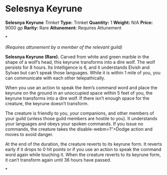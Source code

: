 # Selesnya Keyrune

**Selesnya Keyrune**
_Trinket_
**Type:** Trinket
**Quantity:** 1
**Weight:** N/A
**Price:** 9000 gp
**Rarity:** Rare
**Attunement:** Requires Attunement

*<div class="item-attunement"><i>(Requires attunement by a member of the relevant guild)</i><p class="Core-Styles_Core-Body">**Selesnya Keyrune (Rare).** Carved from white and green marble in the shape of a wolf’s head, this keyrune transforms into a dire wolf. The wolf persists for 8 hours. Its Intelligence is 6, and it understands Elvish and Sylvan but can’t speak those languages. While it is within 1 mile of you, you can communicate with each other telepathically.</p>
<p class="Core-Styles_Core-Body">When you use an action to speak the item’s command word and place the keyrune on the ground in an unoccupied space within 5 feet of you, the keyrune transforms into a dire wolf. If there isn’t enough space for the creature, the keyrune doesn’t transform. </p>
<p class="Core-Styles_Core-Body">The creature is friendly to you, your companions, and other members of your guild (unless those guild members are hostile to you). It understands your languages and obeys your spoken commands. If you issue no commands, the creature takes the disable-webm=1">Dodge action and moves to avoid danger.</p>
<p class="Core-Styles_Core-Body">At the end of the duration, the creature reverts to its keyrune form. It reverts early if it drops to 0 hit points or if you use an action to speak the command word again while touching it. When the creature reverts to its keyrune form, it can’t transform again until 36 hours have passed.</p>*